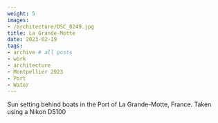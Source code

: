 ```yaml
---
weight: 5
images:
- /architecture/DSC_0249.jpg
title: La Grande-Motte
date: 2023-02-19
tags:
- archive # all posts
- work
- architecture
- Montpellier 2023
- Port
- Water
---
```


Sun setting behind boats in the Port of La Grande-Motte, France. Taken using a Nikon D5100


